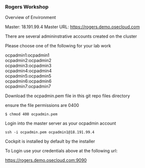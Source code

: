 ### Rogers Workshop  

Overview of Environment  

Master: 18.191.99.4
Master URL: https://rogers.demo.osecloud.com  


There are several admininstrative accounts created on the cluster  

Please choose one of the following for your lab work

ocpadmin1:ocpadmin1  
ocpadmin2:ocpadmin2  
ocpadmin3:ocpadmin3  
ocpadmin4:ocpadmin4  
ocpadmin5:ocpadmin5  
ocpadmin6:ocpadmin6  
ocpadmin7:ocpadmin7  


Download the ocpadmin.pem file in this git repo files directory  

ensure the file permissions are 0400

```  
$ chmod 400 ocpadmin.pem  
```  

Login into the master server as your ocpadmin account  


```
ssh -i ocpadmin.pem ocpadmin1@18.191.99.4  
```  

Cockpit is installed by default by the installer  

To Login use your credentials above at the following url:  

https://rogers.demo.osecloud.com:9090  




